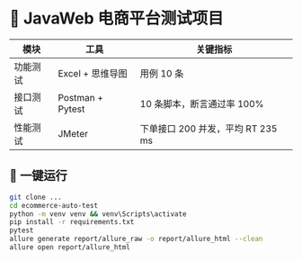 # 🛒 JavaWeb 电商平台测试项目

| 模块     | 工具             | 关键指标                          |
| -------- | ---------------- | --------------------------------- |
| 功能测试 | Excel + 思维导图 | 用例 10 条                        |
| 接口测试 | Postman + Pytest | 10 条脚本，断言通过率 100%        |
| 性能测试 | JMeter           | 下单接口 200 并发，平均 RT 235 ms |

## 🚀 一键运行

```bash
git clone ...
cd ecommerce-auto-test
python -m venv venv && venv\Scripts\activate
pip install -r requirements.txt
pytest
allure generate report/allure_raw -o report/allure_html --clean
allure open report/allure_html
```
